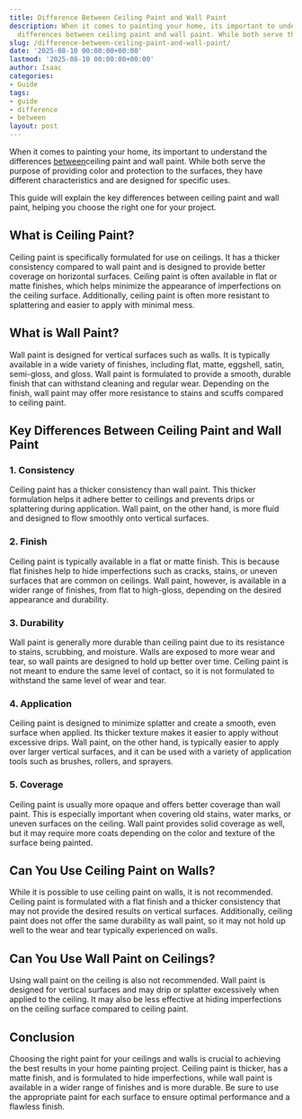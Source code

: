 ```yaml
---
title: Difference Between Ceiling Paint and Wall Paint
description: When it comes to painting your home, its important to understand the
  differences between ceiling paint and wall paint. While both serve the purpose of...
slug: /difference-between-ceiling-paint-and-wall-paint/
date: '2025-08-10 00:00:00+00:00'
lastmod: '2025-08-10 00:00:00+00:00'
author: Isaac
categories:
- Guide
tags:
- guide
- difference
- between
layout: post
---
```

When it comes to painting your home, its important to understand the differences [between](https://pestpolicy.com/difference-between-interior-and-exterior-paint/)ceiling paint and wall paint. While both serve the purpose of providing color and protection to the surfaces, they have different characteristics and are designed for specific uses.

This guide will explain the key differences between ceiling paint and wall paint, helping you choose the right one for your project.

##  What is Ceiling Paint?

Ceiling paint is specifically formulated for use on ceilings. It has a thicker consistency compared to wall paint and is designed to provide better coverage on horizontal surfaces. Ceiling paint is often available in flat or matte finishes, which helps minimize the appearance of imperfections on the ceiling surface. Additionally, ceiling paint is often more resistant to splattering and easier to apply with minimal mess.

##  What is Wall Paint?

Wall paint is designed for vertical surfaces such as walls. It is typically available in a wide variety of finishes, including flat, matte, eggshell, satin, semi-gloss, and gloss. Wall paint is formulated to provide a smooth, durable finish that can withstand cleaning and regular wear. Depending on the finish, wall paint may offer more resistance to stains and scuffs compared to ceiling paint.

##  Key Differences Between Ceiling Paint and Wall Paint

###  1. Consistency

Ceiling paint has a thicker consistency than wall paint. This thicker formulation helps it adhere better to ceilings and prevents drips or splattering during application. Wall paint, on the other hand, is more fluid and designed to flow smoothly onto vertical surfaces.

###  2. Finish

Ceiling paint is typically available in a flat or matte finish. This is because flat finishes help to hide imperfections such as cracks, stains, or uneven surfaces that are common on ceilings. Wall paint, however, is available in a wider range of finishes, from flat to high-gloss, depending on the desired appearance and durability.

###  3. Durability

Wall paint is generally more durable than ceiling paint due to its resistance to stains, scrubbing, and moisture. Walls are exposed to more wear and tear, so wall paints are designed to hold up better over time. Ceiling paint is not meant to endure the same level of contact, so it is not formulated to withstand the same level of wear and tear.

###  4. Application

Ceiling paint is designed to minimize splatter and create a smooth, even surface when applied. Its thicker texture makes it easier to apply without excessive drips. Wall paint, on the other hand, is typically easier to apply over larger vertical surfaces, and it can be used with a variety of application tools such as brushes, rollers, and sprayers.

###  5. Coverage

Ceiling paint is usually more opaque and offers better coverage than wall paint. This is especially important when covering old stains, water marks, or uneven surfaces on the ceiling. Wall paint provides solid coverage as well, but it may require more coats depending on the color and texture of the surface being painted.

##  Can You Use Ceiling Paint on Walls?

While it is possible to use ceiling paint on walls, it is not recommended. Ceiling paint is formulated with a flat finish and a thicker consistency that may not provide the desired results on vertical surfaces. Additionally, ceiling paint does not offer the same durability as wall paint, so it may not hold up well to the wear and tear typically experienced on walls.

##  Can You Use Wall Paint on Ceilings?

Using wall paint on the ceiling is also not recommended. Wall paint is designed for vertical surfaces and may drip or splatter excessively when applied to the ceiling. It may also be less effective at hiding imperfections on the ceiling surface compared to ceiling paint.

##  Conclusion

Choosing the right paint for your ceilings and walls is crucial to achieving the best results in your home painting project. Ceiling paint is thicker, has a matte finish, and is formulated to hide imperfections, while wall paint is available in a wider range of finishes and is more durable. Be sure to use the appropriate paint for each surface to ensure optimal performance and a flawless finish.